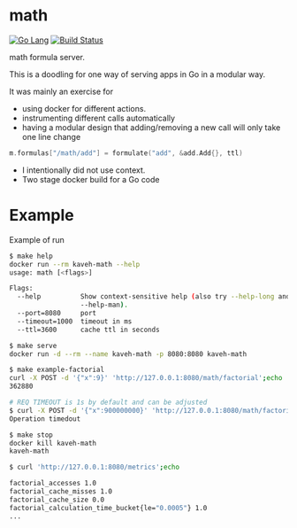 # math

[![Go Lang](http://kavehmz.github.io/static/gopher/gopher-front.svg)](https://golang.org/)
[![Build Status](https://travis-ci.org/kavehmz/math.svg?branch=master)](https://travis-ci.org/kavehmz/math)

math formula server.

This is a doodling for one way of serving apps in Go in a modular way.

It was mainly an exercise for 
- using docker for different actions.
- instrumenting different calls automatically
- having a modular design that adding/removing a new call will only take one line change 
```go
m.formulas["/math/add"] = formulate("add", &add.Add{}, ttl)
```
- I intentionally did not use context. 
- Two stage docker build for a Go code



# Example

Example of run

```bash
$ make help
docker run --rm kaveh-math --help
usage: math [<flags>]

Flags:
  --help          Show context-sensitive help (also try --help-long and
                  --help-man).
  --port=8080     port
  --timeout=1000  timeout in ms
  --ttl=3600      cache ttl in seconds

$ make serve 
docker run -d --rm --name kaveh-math -p 8080:8080 kaveh-math

$ make example-factorial 
curl -X POST -d '{"x":9}' 'http://127.0.0.1:8080/math/factorial';echo
362880

# REQ TIMEOUT is 1s by default and can be adjusted
$ curl -X POST -d '{"x":900000000}' 'http://127.0.0.1:8080/math/factorial'
Operation timedout

$ make stop
docker kill kaveh-math
kaveh-math

$ curl 'http://127.0.0.1:8080/metrics';echo

factorial_accesses 1.0
factorial_cache_misses 1.0
factorial_cache_size 0.0
factorial_calculation_time_bucket{le="0.0005"} 1.0
...
```
